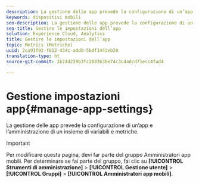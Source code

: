 ```yaml
---
description: La gestione delle app prevede la configurazione di un’app e l’amministrazione di un insieme di variabili e metriche.
keywords: dispositivi mobili
seo-description: La gestione delle app prevede la configurazione di un’app e l’amministrazione di un insieme di variabili e metriche.
seo-title: Gestire le impostazioni dell’app
solution: Experience Cloud, Analytics
title: Gestire le impostazioni dell’app
topic: Metrics (Metriche)
uuid: 2ca93f92-f812-434c-add0-5bdf1442eb20
translation-type: ht
source-git-commit: 3b744229b3fc288363be74c3c4adcd71ecc4fad4

---
```



# Gestione impostazioni app{#manage-app-settings}

La gestione delle app prevede la configurazione di un’app e l’amministrazione di un insieme di variabili e metriche.

>[!IMPORTANT]
>
>Per modificare questa pagina, devi far parte del gruppo Amministratori app mobili. Per determinare se fai parte del gruppo, fai clic su **[!UICONTROL Strumenti di amministrazione]** &gt; **[!UICONTROL Gestione utente]** &gt; **[!UICONTROL Gruppi]** &gt; **[!UICONTROL Amministratori app mobili]**.
